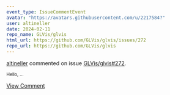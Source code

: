 ```yaml
---
event_type: IssueCommentEvent
avatar: "https://avatars.githubusercontent.com/u/2217584?"
user: altineller
date: 2024-02-11
repo_name: GLVis/glvis
html_url: https://github.com/GLVis/glvis/issues/272
repo_url: https://github.com/GLVis/glvis
---
```


<a href='https://github.com/altineller' target='_blank'>altineller</a> commented on issue <a href='https://github.com/GLVis/glvis/issues/272' target='_blank'>GLVis/glvis#272</a>.

<small>Hello,...</small>

<a href='https://github.com/GLVis/glvis/issues/272' target='_blank'>View Comment</a>